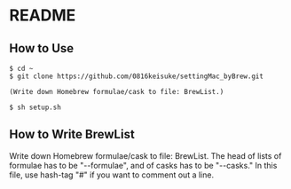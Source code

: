 # README
## How to Use
```
$ cd ~
$ git clone https://github.com/0816keisuke/settingMac_byBrew.git

(Write down Homebrew formulae/cask to file: BrewList.)

$ sh setup.sh
```

## How to Write BrewList
Write down Homebrew formulae/cask to file: BrewList.
The head of lists of formulae has to be "--formulae", and of casks has to be "--casks." 
In this file, use hash-tag "#" if you want to comment out a line. 